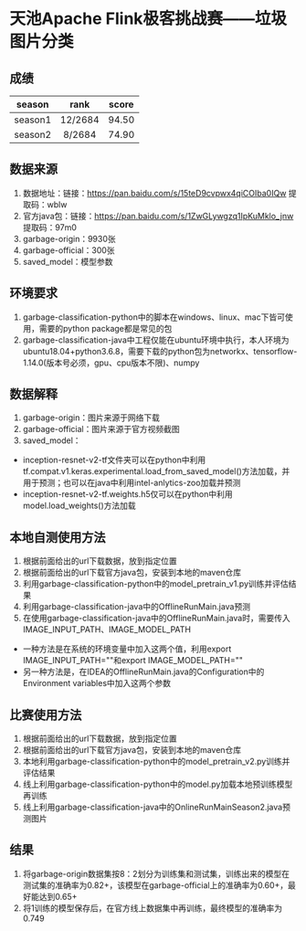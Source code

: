# 天池Apache Flink极客挑战赛——垃圾图片分类

## 成绩

season  |   rank  |  score
  :-:   |   :-:   |   :-:
season1 | 12/2684 |  94.50
season2 | 8/2684  |  74.90

## 数据来源

1. 数据地址：链接：<https://pan.baidu.com/s/15teD9cvpwx4qiCOIba0IQw> 提取码：wblw
2. 官方java包：链接：<https://pan.baidu.com/s/1ZwGLywgzq1IpKuMklo_jnw> 提取码：97m0
3. garbage-origin：9930张
4. garbage-official：300张
5. saved_model：模型参数

## 环境要求

1. garbage-classification-python中的脚本在windows、linux、mac下皆可使用，需要的python package都是常见的包
2. garbage-classification-java中工程仅能在ubuntu环境中执行，本人环境为ubuntu18.04+python3.6.8，需要下载的python包为networkx、tensorflow-1.14.0(版本号必须，gpu、cpu版本不限)、numpy

## 数据解释

1. garbage-origin：图片来源于网络下载
2. garbage-official：图片来源于官方视频截图
3. saved_model：

- inception-resnet-v2-tf文件夹可以在python中利用tf.compat.v1.keras.experimental.load_from_saved_model()方法加载，并用于预测；也可以在java中利用intel-anlytics-zoo加载并预测
- inception-resnet-v2-tf.weights.h5仅可以在python中利用model.load_weights()方法加载

## 本地自测使用方法

1. 根据前面给出的url下载数据，放到指定位置
2. 根据前面给出的url下载官方java包，安装到本地的maven仓库
3. 利用garbage-classification-python中的model_pretrain_v1.py训练并评估结果
4. 利用garbage-classification-java中的OfflineRunMain.java预测
5. 在使用garbage-classification-java中的OfflineRunMain.java时，需要传入IMAGE_INPUT_PATH、IMAGE_MODEL_PATH

- 一种方法是在系统的环境变量中加入这两个值，利用export IMAGE_INPUT_PATH=""和export IMAGE_MODEL_PATH=""
- 另一种方法是，在IDEA的OfflineRunMain.java的Configuration中的Environment variables中加入这两个参数

## 比赛使用方法

1. 根据前面给出的url下载数据，放到指定位置
2. 根据前面给出的url下载官方java包，安装到本地的maven仓库
3. 本地利用garbage-classification-python中的model_pretrain_v2.py训练并评估结果
4. 线上利用garbage-classification-python中的model.py加载本地预训练模型再训练
5. 线上利用garbage-classification-java中的OnlineRunMainSeason2.java预测图片

## 结果

1. 将garbage-origin数据集按8：2划分为训练集和测试集，训练出来的模型在测试集的准确率为0.82+，该模型在garbage-official上的准确率为0.60+，最好能达到0.65+
2. 将1训练的模型保存后，在官方线上数据集中再训练，最终模型的准确率为0.749
